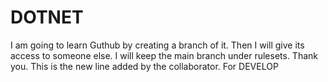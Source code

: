 # DOTNET
I am going to learn Guthub by creating a branch of it.
Then I will give its access to someone else.
I will keep the main branch under rulesets.
Thank you.
This is the new line added by the collaborator.
For DEVELOP
